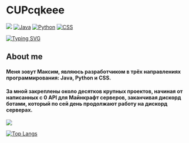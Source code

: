 # CUPcqkeee
![](https://komarev.com/ghpvc/?username=CUPcqkeee)
[![Java](https://img.shields.io/badge/Java-Intermediate-orange)](https://www.java.com)
[![Python](https://img.shields.io/badge/Python-Intermediate-blue)](https://www.python.org)
[![CSS](https://img.shields.io/badge/CSS-Advanced-yellow)](https://www.w3.org/Style/CSS/Overview.en.html)

[![Typing SVG](https://readme-typing-svg.herokuapp.com?color=%2336BCF7&lines=https://cupcqkeee.mineskills.net)](https://git.io/typing-svg)
## About me

#### Меня зовут Максим, являюсь разработчиком в трёх направлениях программирования: **Java**, **Python** и **CSS**.

#### За мной закреплены около десятков крупных проектов, начиная от написанных с 0 API для Майнкрафт серверов, заканчивая дискорд ботами, который по сей день продолжают работу на дискорд серверах.

![](https://github-profile-summary-cards.vercel.app/api/cards/profile-details?username=CUPcqkeee&theme=dark)

[![Top Langs](https://github-readme-stats.vercel.app/api/top-langs/?username=CUPcqkeee&layout=compact&theme=dark)](https://github.com/CUPcqke/github-readme-stats)

